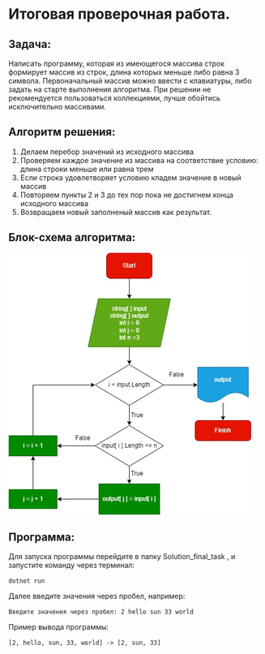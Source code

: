 # Итоговая проверочная работа.
## Задача:
Написать программу, которая из имеющегося массива строк формирует массив из строк, длина которых меньше либо равна 3 символа. Первоначальный массив можно ввести с клавиатуры, либо задать на старте выполнения алгоритма. При решении не рекомендуется пользоваться коллекциями, лучше обойтись исключительно массивами.

## Алгоритм решения:
1. Делаем перебор значений из исходного массива
2. Проверяем каждое значение из массива на соответствие условию: длина строки меньше или равна трем
3. Если строка удовлетворяет условию кладем значение в новый массив
4. Повторяем пункты 2 и 3 до тех пор пока не достигнем конца исходного массива
5. Возвращаем новый заполненый массив как результат.

## Блок-схема алгоритма:
![Привет, это блок-схема](block-diagram_FinalWork1quarter.jpg)

## Программа:
Для запуска программы перейдите в папку Solution_final_task ,  и запустите команду через терминал:

    dotnet run 

Далее введите значения через пробел, например:

    Введите значения через пробел: 2 hello sun 33 world
Пример вывода программы:

    [2, hello, sun, 33, world] -> [2, sun, 33]